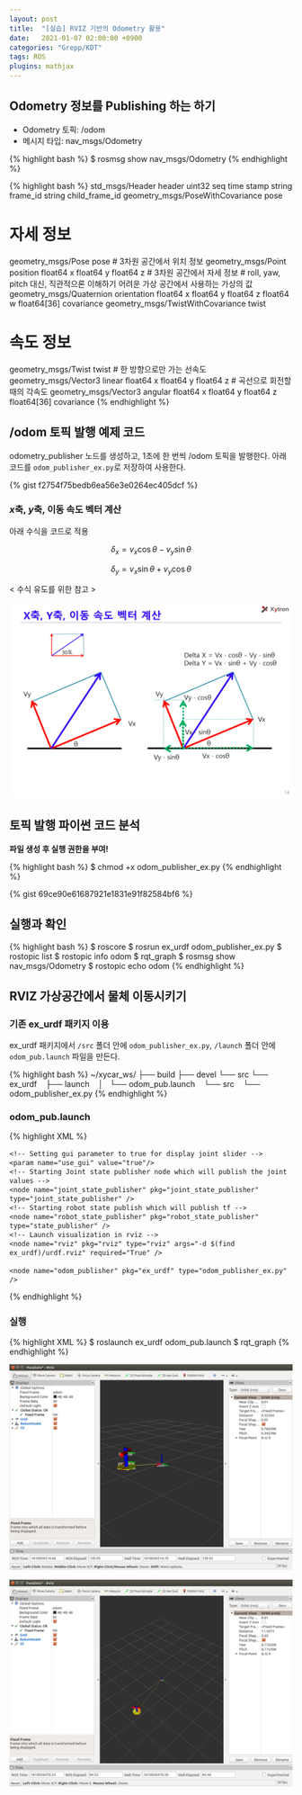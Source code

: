 ```yaml
---
layout: post
title:  "[실습] RVIZ 기반의 Odometry 활용"
date:   2021-01-07 02:00:00 +0900
categories: "Grepp/KDT"
tags: ROS
plugins: mathjax
---
```


## Odometry 정보를 Publishing 하는 하기

- Odometry 토픽: /odom
- 메시지 타입: nav_msgs/Odometry

{% highlight bash %}
$ rosmsg show nav_msgs/Odometry
{% endhighlight %}

{% highlight bash %}
std_msgs/Header header
  uint32 seq
  time stamp
  string frame_id
string child_frame_id
geometry_msgs/PoseWithCovariance pose
  # 자세 정보
  geometry_msgs/Pose pose
    # 3차원 공간에서 위치 정보
    geometry_msgs/Point position
      float64 x
      float64 y
      float64 z
    # 3차원 공간에서 자세 정보
    # roll, yaw, pitch 대신, 직관적으론 이해하기 어려운 가상 공간에서 사용하는 가상의 값
    geometry_msgs/Quaternion orientation
      float64 x
      float64 y
      float64 z
      float64 w
  float64[36] covariance
geometry_msgs/TwistWithCovariance twist
  # 속도 정보
  geometry_msgs/Twist twist
    # 한 방향으로만 가는 선속도
    geometry_msgs/Vector3 linear
      float64 x
      float64 y
      float64 z
    # 곡선으로 회전할때의 각속도
    geometry_msgs/Vector3 angular
      float64 x
      float64 y
      float64 z
  float64[36] covariance
{% endhighlight %}



## /odom 토픽 발행 예제 코드

odometry_publisher 노드를 생성하고, 1초에 한 번씩 /odom 토픽을 발행한다. 아래 코드를 `odom_publisher_ex.py`로 저장하여 사용한다.

{% gist f2754f75bedb6ea56e3e0264ec405dcf %}



### $x$축, $y$축, 이동 속도 벡터 계산

아래 수식을 코드로 적용

$$ \delta_x = v_x \cos\theta - v_y \sin\theta $$

$$ \delta_y = v_x \sin\theta + v_y \cos\theta $$

< 수식 유도를 위한 참고 >

![Velocity Components](/assets/grepp/lecture_velocity_components.png)



## 토픽 발행 파이썬 코드 분석

**파일 생성 후 실행 권한을 부여!**

{% highlight bash %}
$ chmod +x odom_publisher_ex.py
{% endhighlight %}

{% gist 69ce90e61687921e1831e91f82584bf6 %}



## 실행과 확인

{% highlight bash %}
$ roscore
$ rosrun ex_urdf odom_publisher_ex.py
$ rostopic list
$ rostopic info odom
$ rqt_graph
$ rosmsg show nav_msgs/Odometry
$ rostopic echo odom
{% endhighlight %}



## RVIZ 가상공간에서 물체 이동시키기



### 기존 ex_urdf 패키지 이용

ex_urdf 패키지에서 `/src` 폴더 안에 `odom_publisher_ex.py`, `/launch` 폴더 안에 `odom_pub.launch` 파일을 만든다.


{% highlight bash %}
~/xycar_ws/
├── build
├── devel
└── src
    └── ex_urdf
        ├── launch
        │   └── odom_pub.launch
        └── src
            └── odom_publisher_ex.py
{% endhighlight %}



### odom_pub.launch

{% highlight XML %}
<launch>
    <arg name="model" />
    <param name="robot_description" textfile="$(find ex_urdf)/urdf/pan_tilt.urdf" />

    <!-- Setting gui parameter to true for display joint slider -->
    <param name="use_gui" value="true"/>
    <!-- Starting Joint state publisher node which will publish the joint values -->
    <node name="joint_state_publisher" pkg="joint_state_publisher" type="joint_state_publisher" />
    <!-- Starting robot state publish which will publish tf -->
    <node name="robot_state_publisher" pkg="robot_state_publisher" type="state_publisher" />
    <!-- Launch visualization in rviz -->
    <node name="rviz" pkg="rviz" type="rviz" args="-d $(find ex_urdf)/urdf.rviz" required="True" />

    <node name="odom_publisher" pkg="ex_urdf" type="odom_publisher_ex.py" />
</launch>
{% endhighlight %}



### 실행

{% highlight XML %}
$ roslaunch ex_urdf odom_pub.launch
$ rqt_graph
{% endhighlight %}

![실행 결과1](/assets/grepp/odometry_rviz1.png)

![실행 결과2](/assets/grepp/odometry_rviz2.png)
